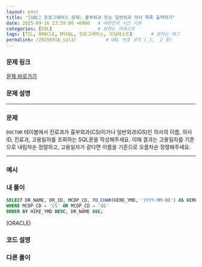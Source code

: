 ```yaml
---
layout: post
title: "[SQL] 프로그래머스 문제: 흉부외과 또는 일반외과 의사 목록 출력하기"
date: 2025-09-16 23:59:00 +0900   # 대한민국 시간 기준
categories: [SQL]                 # 원하는 카테고리
tags: [TIL, ORACLE, MYSQL, 프로그래머스, 코딩테스트]       # 원하는 태그
permalink: /20250916_sql3/           # URL 번호 규칙 (_1, _2 등)
---
```


### 문제 링크

[문제 바로가기](https://school.programmers.co.kr/learn/courses/30/lessons/132203)



### **문제 설명**



---

### 문제

`DOCTOR` 테이블에서 진료과가 흉부외과(CS)이거나 일반외과(GS)인 의사의 이름, 의사ID, 진료과, 고용일자를 조회하는 SQL문을 작성해주세요. 이때 결과는 고용일자를 기준으로 내림차순 정렬하고, 고용일자가 같다면 이름을 기준으로 오름차순 정렬해주세요.

---

### 예시




### 내 풀이

```sql
SELECT DR_NAME, DR_ID, MCDP_CD, TO_CHAR(HIRE_YMD, 'YYYY-MM-DD') AS HIRE_YMD FROM DOCTOR
WHERE MCDP_CD = 'CS' OR MCDP_CD = 'GS'
ORDER BY HIRE_YMD DESC, DR_NAME ASC;
```
(ORACLE)


### 코드 설명




### 다른 풀이

